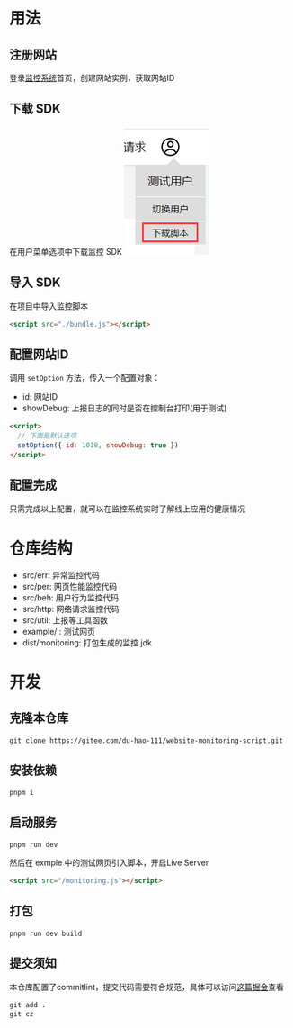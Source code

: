 # 用法

## 注册网站
登录[监控系统](http://47.100.57.184:9000/)首页，创建网站实例，获取网站ID

## 下载 SDK
在用户菜单选项中下载监控 SDK
![](./img/user.png)

## 导入 SDK
在项目中导入监控脚本
```html
<script src="./bundle.js"></script>
```

## 配置网站ID
调用 `setOption` 方法，传入一个配置对象：
* id: 网站ID
* showDebug: 上报日志的同时是否在控制台打印(用于测试)

```html
<script>
  // 下面是默认选项
  setOption({ id: 1018, showDebug: true })
</script>
```

## 配置完成
只需完成以上配置，就可以在监控系统实时了解线上应用的健康情况

# 仓库结构
* src/err: 异常监控代码
* src/per: 网页性能监控代码
* src/beh: 用户行为监控代码
* src/http: 网络请求监控代码
* src/util: 上报等工具函数
* example/ : 测试网页
* dist/monitoring: 打包生成的监控 jdk

# 开发
## 克隆本仓库
```shell
git clone https://gitee.com/du-hao-111/website-monitoring-script.git
```

## 安装依赖
```shell
pnpm i
```

## 启动服务
```shell
pnpm run dev
```
然后在 exmple 中的测试网页引入脚本，开启Live Server
```html
<script src="/monitoring.js"></script>
```

## 打包
```shell
pnpm run dev build
```

## 提交须知
本仓库配置了commitlint，提交代码需要符合规范，具体可以访问[这篇掘金](https://juejin.cn/post/7091276495972204580)查看
```shell
git add .
git cz
```
